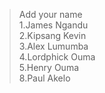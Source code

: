 > Add your name<br>
> 1.James Ngandu<br>
> 2.Kipsang Kevin<br>
> 3.Alex Lumumba <br>
> 4.Lordphick Ouma<br>
> 5.Henry Ouma<br>
> 8.Paul Akelo<br>
